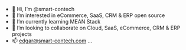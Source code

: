 - 👋 Hi, I’m @smart-contech
- 👀 I’m interested in eCommerce, SaaS, CRM & ERP open source
- 🌱 I’m currently learning MEAN Stack
- 💞️ I’m looking to collaborate on Cloud, SaaS, eCommerce, CRM & ERP projects
- 📫 edgar@smart-contech.com ...

<!---
smart-contech/smart-contech is a ✨ special ✨ repository because its `README.md` (this file) appears on your GitHub profile.
You can click the Preview link to take a look at your changes.
--->
